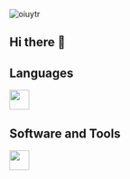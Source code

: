 ![oiuytr](https://github.com/user-attachments/assets/f72ded5b-4b9c-481a-a423-d71fb876c470)

## Hi there 👋

## Languages
<img src="https://skillicons.dev/icons?i=java,js,html,css,php" height="35"/>

## Software and Tools
<img src="https://skillicons.dev/icons?i=docker,idea,mysql,vscode,windows,linux" height="35"/>
